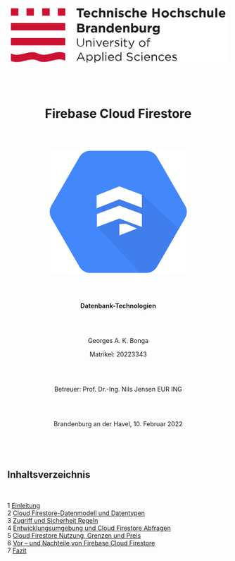 <center>
<br>
<br>
<br>


![](bonga/media/image1.png)

<br>
<br>

# Firebase Cloud Firestore

<br>
<br>



![](images/cloud_firestore_logo.png)

<br>
<br>

**Datenbank-Technologien**

<br>
<br>

Georges A. K. Bonga

Matrikel: 20223343

<br>
<br>

Betreuer: Prof. Dr.-Ing. Nils Jensen EUR ING

<br>
<br>

Brandenburg an der Havel, 10. Februar 2022

<br>
<br>


</center>

<br>

## Inhaltsverzeichnis
<br>

1 [Einleitung](bonga/01_Einleitung.md)\
2 [Cloud Firestore-Datenmodell und Datentypen](bonga/02_DatenmodellUndDatentypen.md)\
3 [Zugriff und Sicherheit Regeln](bonga/03_ZugriffUndSicherheit.md)\
4 [Entwicklungsumgebung und Cloud Firestore Abfragen](bonga/04_EntwicklungsumgebungUndAbfragen.md)\
5 [Cloud Firestore Nutzung, Grenzen und Preis](bonga/05_NutzungGrenzenUndPreis.md)\
6 [Vor – und Nachteile von Firebase Cloud Firestore](bonga/06_VorUndNachteile.md)\
7 [Fazit](bonga/07_Fazit.md)

